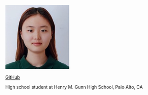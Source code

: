 ![](jihyopark200.jpg)

[GitHub](https://github.com/jihyopark)

High school student at Henry M. Gunn High School, Palo Alto, CA
